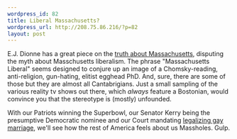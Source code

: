 ```yaml
--- 
wordpress_id: 82
title: Liberal Massachusetts?
wordpress_url: http://208.75.86.216/?p=82
layout: post
---
```

E.J. Dionne has a great piece on the <a href="http://www.washingtonpost.com/wp-dyn/articles/A7220-2004Feb2.html">truth about Massachusetts</a>, disputing the myth about Masschusetts liberalism. The phrase "Massachusetts Liberal" seems designed to conjure up an image of a Chomsky-reading, anti-religion, gun-hating, elitist egghead PhD. And, sure, there are some of those but they are almost all Cantabrigians. Just a small sampling of the various reality tv shows out there, which <i>always</i> feature a Bostonian, would convince you that the stereotype is (mostly) unfounded.

With our Patriots winning the Superbowl, our Senator Kerry being the presumptive Democratic nominee and our Court mandating <a href="http://news.findlaw.com/ap_stories/other/1110/2-4-2004/20040204084505_112.html">legalizing gay marriage</a>, we'll see how the rest of America feels about us Massholes. Gulp.
